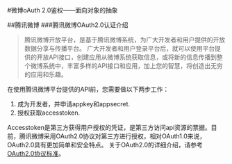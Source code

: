 #微博oAuth 2.0鉴权——面向对象的抽象

##腾讯微博
###腾讯微博OAuth2.0认证介绍
>腾讯微博开放平台，是基于腾讯微博系统，为广大开发者和用户提供的开放数据分享与传播平台。
广大开发者和用户登录平台后，就可以使用平台提供的开放API接口，创建应用从微博系统获取信息，或将新的信息传播到整个微博系统中，丰富多样的API接口和应用，加上您的智慧，将创造出无穷的应用和乐趣。
>
在使用腾讯微博平台提供的API前，您需要做以下两步工作：
>
1) 成为开发者，并申请appkey和appsecret.
2) 授权获取accesstoken.
>
Accesstoken是第三方获得用户授权的凭证，是第三方访问api资源的票据。目前，腾讯微博采用OAuth2.0协议对第三方进行授权，相对OAuth1.0来说，OAuth2.0具有更加简单和安全特点。
关于OAuth2.0的详细介绍，请参考[OAuth2.0协议标准](http://oauth.net/2/)。
